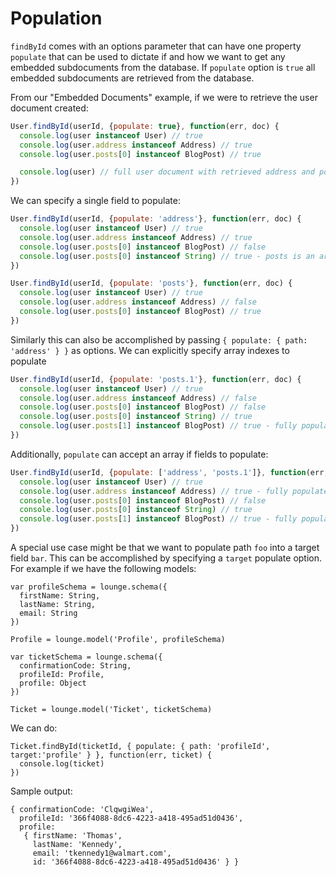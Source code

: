 # Population <a id="population"></a>

`findById` comes with an options parameter that can have one property `populate` that can be used to dictate
if and how we want to get any embedded subdocuments from the database. If `populate` option is `true` all embedded
subdocuments are retrieved from the database.

From our "Embedded Documents" example, if we were to retrieve the user document created:

```js
User.findById(userId, {populate: true}, function(err, doc) {
  console.log(user instanceof User) // true
  console.log(user.address instanceof Address) // true
  console.log(user.posts[0] instanceof BlogPost) // true

  console.log(user) // full user document with retrieved address and posts subdocuments
})
```

We can specify a single field to populate:

```js
User.findById(userId, {populate: 'address'}, function(err, doc) {
  console.log(user instanceof User) // true
  console.log(user.address instanceof Address) // true
  console.log(user.posts[0] instanceof BlogPost) // false
  console.log(user.posts[0] instanceof String) // true - posts is an array of string keys
})
```

```js
User.findById(userId, {populate: 'posts'}, function(err, doc) {
  console.log(user instanceof User) // true
  console.log(user.address instanceof Address) // false
  console.log(user.posts[0] instanceof BlogPost) // true
})
```
Similarly this can also be accomplished by passing `{ populate: { path: 'address' } }` as options.
We can explicitly specify array indexes to populate

```js
User.findById(userId, {populate: 'posts.1'}, function(err, doc) {
  console.log(user instanceof User) // true
  console.log(user.address instanceof Address) // false
  console.log(user.posts[0] instanceof BlogPost) // false
  console.log(user.posts[0] instanceof String) // true
  console.log(user.posts[1] instanceof BlogPost) // true - fully populated
})
```

Additionally, `populate` can accept an array if fields to populate:

```js
User.findById(userId, {populate: ['address', 'posts.1']}, function(err, doc) {
  console.log(user instanceof User) // true
  console.log(user.address instanceof Address) // true - fully populated
  console.log(user.posts[0] instanceof BlogPost) // false
  console.log(user.posts[0] instanceof String) // true
  console.log(user.posts[1] instanceof BlogPost) // true - fully populated
})
```

A special use case might be that we want to populate path `foo` into a target field `bar`. This can be accomplished by
specifying a `target` populate option. For example if we have the following models:

```
var profileSchema = lounge.schema({
  firstName: String,
  lastName: String,
  email: String
})

Profile = lounge.model('Profile', profileSchema)

var ticketSchema = lounge.schema({
  confirmationCode: String,
  profileId: Profile,
  profile: Object
})

Ticket = lounge.model('Ticket', ticketSchema)
```

We can do:

```
Ticket.findById(ticketId, { populate: { path: 'profileId', target:'profile' } }, function(err, ticket) {
  console.log(ticket)
})
```

Sample output:

```
{ confirmationCode: 'ClqwgiWea',
  profileId: '366f4088-8dc6-4223-a418-495ad51d0436',
  profile:
   { firstName: 'Thomas',
     lastName: 'Kennedy',
     email: 'tkennedy1@walmart.com',
     id: '366f4088-8dc6-4223-a418-495ad51d0436' } }
```
